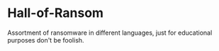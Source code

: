 # Hall-of-Ransom
Assortment of ransomware in different languages, 
just for educational purposes don't be foolish.
